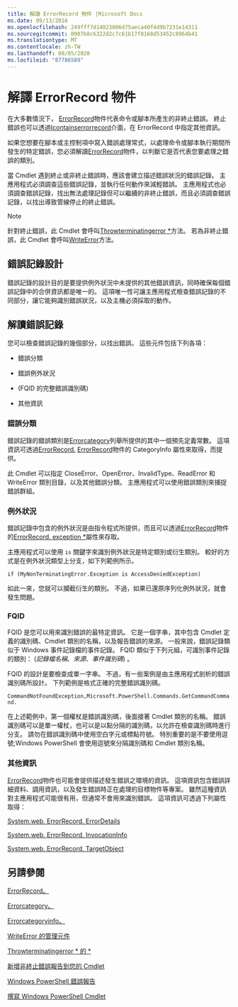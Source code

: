 ```yaml
---
title: 解讀 ErrorRecord 物件 |Microsoft Docs
ms.date: 09/13/2016
ms.openlocfilehash: 249fff7d14023806d75aeca40f4d9b7231e14311
ms.sourcegitcommit: 0907b8c6322d2c7c61b17f8168d53452c8964b41
ms.translationtype: MT
ms.contentlocale: zh-TW
ms.lasthandoff: 08/05/2020
ms.locfileid: "87786589"
---
```

# <a name="interpreting-errorrecord-objects"></a>解譯 ErrorRecord 物件

在大多數情況下， [ErrorRecord](/dotnet/api/System.Management.Automation.ErrorRecord)物件代表命令或腳本所產生的非終止錯誤。 終止錯誤也可以透過[Icontainserrorrecord](/dotnet/api/System.Management.Automation.IContainsErrorRecord)介面，在 ErrorRecord 中指定其他資訊。

如果您想要在腳本或主控制項中寫入錯誤處理常式，以處理命令或腳本執行期間所發生的特定錯誤，您必須解讀[ErrorRecord](/dotnet/api/System.Management.Automation.ErrorRecord)物件，以判斷它是否代表您要處理之錯誤的類別。

當 Cmdlet 遇到終止或非終止錯誤時，應該會建立描述錯誤狀況的錯誤記錄。 主應用程式必須調查這些錯誤記錄，並執行任何動作來減輕錯誤。 主應用程式也必須調查錯誤記錄，找出無法處理記錄但可以繼續的非終止錯誤，而且必須調查錯誤記錄，以找出導致管線停止的終止錯誤。

> [!NOTE]
> 針對終止錯誤，此 Cmdlet 會呼叫[Throwterminatingerror *](/dotnet/api/System.Management.Automation.Cmdlet.ThrowTerminatingError)方法。 若為非終止錯誤，此 Cmdlet 會呼叫[WriteError](/dotnet/api/System.Management.Automation.Cmdlet.WriteError)方法。

## <a name="error-record-design"></a>錯誤記錄設計

錯誤記錄的設計目的是要提供例外狀況中未提供的其他錯誤資訊，同時確保每個錯誤記錄中的合併資訊都是唯一的。 這項唯一性可讓主應用程式檢查錯誤記錄的不同部分，讓它能夠識別錯誤狀況，以及主機必須採取的動作。

## <a name="interpreting-error-records"></a>解讀錯誤記錄

您可以檢查錯誤記錄的幾個部分，以找出錯誤。 這些元件包括下列各項：

- 錯誤分類

- 錯誤例外狀況

-  (FQID 的完整錯誤識別碼) 

- 其他資訊

### <a name="the-error-category"></a>錯誤分類

錯誤記錄的錯誤類別是[Errorcategory](/dotnet/api/System.Management.Automation.ErrorCategory)列舉所提供的其中一個預先定義常數。 這項資訊可透過[ErrorRecord.](/dotnet/api/System.Management.Automation.ErrorRecord.CategoryInfo) [ErrorRecord](/dotnet/api/System.Management.Automation.ErrorRecord)物件的 CategoryInfo 屬性來取得，而提供。

此 Cmdlet 可以指定 CloseError、OpenError、InvalidType、ReadError 和 WriteError 類別目錄，以及其他錯誤分類。 主應用程式可以使用錯誤類別來捕捉錯誤群組。

### <a name="the-exception"></a>例外狀況

錯誤記錄中包含的例外狀況是由指令程式所提供，而且可以透過[ErrorRecord](/dotnet/api/System.Management.Automation.ErrorRecord)物件的[ErrorRecord. exception *](/dotnet/api/System.Management.Automation.ErrorRecord.Exception)屬性來存取。

主應用程式可以使用 `is` 關鍵字來識別例外狀況是特定類別或衍生類別。 較好的方式是在例外狀況類型上分支，如下列範例所示。

`if (MyNonTerminatingError.Exception is AccessDeniedException)`

如此一來，您就可以攔截衍生的類別。 不過，如果已還原序列化例外狀況，就會發生問題。

### <a name="the-fqid"></a>FQID

FQID 是您可以用來識別錯誤的最特定資訊。 它是一個字串，其中包含 Cmdlet 定義的識別碼、Cmdlet 類別的名稱，以及報告錯誤的來源。 一般來說，錯誤記錄類似于 Windows 事件記錄檔的事件記錄。 FQID 類似于下列元組，可識別事件記錄的類別： (*記錄檔名稱*、*來源*、*事件識別碼*) 。

FQID 的設計是要檢查成單一字串。 不過，有一些案例是由主應用程式剖析的錯誤識別碼所設計。 下列範例是格式正確的完整錯誤識別碼。

`CommandNotFoundException,Microsoft.PowerShell.Commands.GetCommandCommand.`

在上述範例中，第一個權杖是錯誤識別碼，後面接著 Cmdlet 類別的名稱。 錯誤識別碼可以是單一權杖，也可以是以點分隔的識別碼，以允許在檢查識別碼時進行分支。 請勿在錯誤識別碼中使用空白字元或標點符號。 特別重要的是不要使用逗號;Windows PowerShell 會使用逗號來分隔識別碼和 Cmdlet 類別名稱。

### <a name="other-information"></a>其他資訊

[ErrorRecord](/dotnet/api/System.Management.Automation.ErrorRecord)物件也可能會提供描述發生錯誤之環境的資訊。 這項資訊包含錯誤詳細資料、調用資訊，以及發生錯誤時正在處理的目標物件等專案。 雖然這種資訊對主應用程式可能很有用，但通常不會用來識別錯誤。 這項資訊可透過下列屬性取得：

[System.web. ErrorRecord. ErrorDetails](/dotnet/api/System.Management.Automation.ErrorRecord.ErrorDetails)

[System.web. ErrorRecord. InvocationInfo](/dotnet/api/System.Management.Automation.ErrorRecord.InvocationInfo)

[System.web. ErrorRecord. TargetObject](/dotnet/api/System.Management.Automation.ErrorRecord.TargetObject)

## <a name="see-also"></a>另請參閱

[ErrorRecord。](/dotnet/api/System.Management.Automation.ErrorRecord)

[Errorcategory。](/dotnet/api/System.Management.Automation.ErrorCategory)

[Errorcategoryinfo。](/dotnet/api/System.Management.Automation.ErrorCategoryInfo)

[WriteError 的管理元件](/dotnet/api/System.Management.Automation.Cmdlet.WriteError)

[Throwterminatingerror * 的 *](/dotnet/api/System.Management.Automation.Cmdlet.ThrowTerminatingError)

[新增非終止錯誤報告到您的 Cmdlet](./adding-non-terminating-error-reporting-to-your-cmdlet.md)

[Windows PowerShell 錯誤報告](./error-reporting-concepts.md)

[撰寫 Windows PowerShell Cmdlet](./writing-a-windows-powershell-cmdlet.md)
